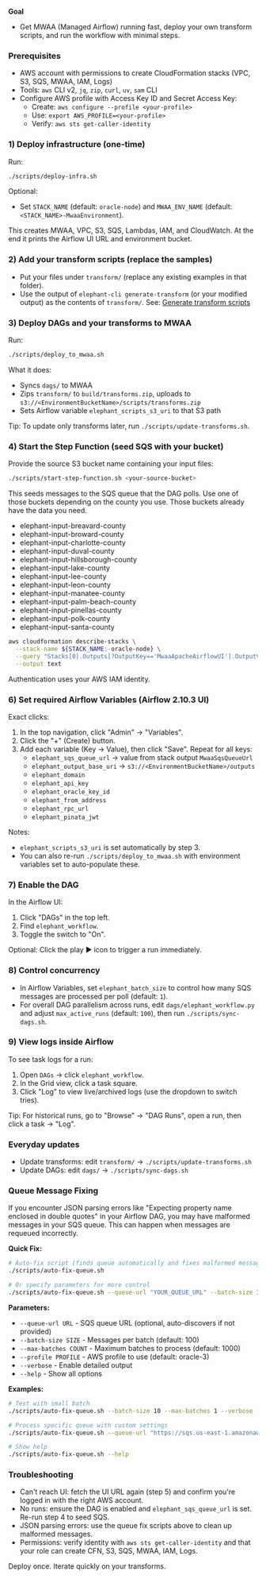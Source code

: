 **Goal**

- Get MWAA (Managed Airflow) running fast, deploy your own transform scripts, and run the workflow with minimal steps.

### Prerequisites

- AWS account with permissions to create CloudFormation stacks (VPC, S3, SQS, MWAA, IAM, Logs)
- Tools: `aws` CLI v2, `jq`, `zip`, `curl`, `uv`, `sam` CLI
- Configure AWS profile with Access Key ID and Secret Access Key:
  - Create: `aws configure --profile <your-profile>`
  - Use: `export AWS_PROFILE=<your-profile>`
  - Verify: `aws sts get-caller-identity`

### 1) Deploy infrastructure (one-time)

Run:

```bash
./scripts/deploy-infra.sh
```

Optional:

- Set `STACK_NAME` (default: `oracle-node`) and `MWAA_ENV_NAME` (default: `<STACK_NAME>-MwaaEnvironment`).

This creates MWAA, VPC, S3, SQS, Lambdas, IAM, and CloudWatch. At the end it prints the Airflow UI URL and environment bucket.

### 2) Add your transform scripts (replace the samples)

- Put your files under `transform/` (replace any existing examples in that folder).
- Use the output of `elephant-cli generate-transform` (or your modified output) as the contents of `transform/`.
  See: [Generate transform scripts](https://github.com/elephant-xyz/elephant-cli?tab=readme-ov-file#generate-transform-scripts)

### 3) Deploy DAGs and your transforms to MWAA

Run:

```bash
./scripts/deploy_to_mwaa.sh
```

What it does:

- Syncs `dags/` to MWAA
- Zips `transform/` to `build/transforms.zip`, uploads to `s3://<EnvironmentBucketName>/scripts/transforms.zip`
- Sets Airflow variable `elephant_scripts_s3_uri` to that S3 path

Tip: To update only transforms later, run `./scripts/update-transforms.sh`.

### 4) Start the Step Function (seed SQS with your bucket)

Provide the source S3 bucket name containing your input files:

```bash
./scripts/start-step-function.sh <your-source-bucket>
```

This seeds messages to the SQS queue that the DAG polls.
Use one of those buckets depending on the county you use. Those buckets already have the data you need.

- elephant-input-breavard-county
- elephant-input-broward-county
- elephant-input-charlotte-county
- elephant-input-duval-county
- elephant-input-hillsborough-county
- elephant-input-lake-county
- elephant-input-lee-county
- elephant-input-leon-county
- elephant-input-manatee-county
- elephant-input-palm-beach-county
- elephant-input-pinellas-county
- elephant-input-polk-county
- elephant-input-santa-county

```bash
aws cloudformation describe-stacks \
  --stack-name ${STACK_NAME:-oracle-node} \
  --query "Stacks[0].Outputs[?OutputKey=='MwaaApacheAirflowUI'].OutputValue" \
  --output text
```

Authentication uses your AWS IAM identity.

### 6) Set required Airflow Variables (Airflow 2.10.3 UI)

Exact clicks:

1. In the top navigation, click "Admin" → "Variables".
2. Click the "+" (Create) button.
3. Add each variable (Key → Value), then click "Save". Repeat for all keys:
   - `elephant_sqs_queue_url` → value from stack output `MwaaSqsQueueUrl`
   - `elephant_output_base_uri` → `s3://<EnvironmentBucketName>/outputs`
   - `elephant_domain`
   - `elephant_api_key`
   - `elephant_oracle_key_id`
   - `elephant_from_address`
   - `elephant_rpc_url`
   - `elephant_pinata_jwt`

Notes:

- `elephant_scripts_s3_uri` is set automatically by step 3.
- You can also re-run `./scripts/deploy_to_mwaa.sh` with environment variables set to auto-populate these.

### 7) Enable the DAG

In the Airflow UI:

1. Click "DAGs" in the top left.
2. Find `elephant_workflow`.
3. Toggle the switch to "On".

Optional: Click the play ▶ icon to trigger a run immediately.

### 8) Control concurrency

- In Airflow Variables, set `elephant_batch_size` to control how many SQS messages are processed per poll (default: `1`).
- For overall DAG parallelism across runs, edit `dags/elephant_workflow.py` and adjust `max_active_runs` (default: `100`), then run `./scripts/sync-dags.sh`.

### 9) View logs inside Airflow

To see task logs for a run:

1. Open `DAGs` → click `elephant_workflow`.
2. In the Grid view, click a task square.
3. Click "Log" to view live/archived logs (use the dropdown to switch tries).

Tip: For historical runs, go to "Browse" → "DAG Runs", open a run, then click a task → "Log".

### Everyday updates

- Update transforms: edit `transform/` → `./scripts/update-transforms.sh`
- Update DAGs: edit `dags/` → `./scripts/sync-dags.sh`

### Queue Message Fixing

If you encounter JSON parsing errors like "Expecting property name enclosed in double quotes" in your Airflow DAG, you may have malformed messages in your SQS queue. This can happen when messages are requeued incorrectly.

**Quick Fix:**
```bash
# Auto-fix script (finds queue automatically and fixes malformed messages)
./scripts/auto-fix-queue.sh

# Or specify parameters for more control
./scripts/auto-fix-queue.sh --queue-url "YOUR_QUEUE_URL" --batch-size 100 --max-batches 10 --verbosesq
```

**Parameters:**
- `--queue-url URL` - SQS queue URL (optional, auto-discovers if not provided)
- `--batch-size SIZE` - Messages per batch (default: 100)
- `--max-batches COUNT` - Maximum batches to process (default: 1000)
- `--profile PROFILE` - AWS profile to use (default: oracle-3)
- `--verbose` - Enable detailed output
- `--help` - Show all options

**Examples:**
```bash
# Test with small batch
./scripts/auto-fix-queue.sh --batch-size 10 --max-batches 1 --verbose

# Process specific queue with custom settings
./scripts/auto-fix-queue.sh --queue-url "https://sqs.us-east-1.amazonaws.com/123456789012/my-queue" --batch-size 50 --max-batches 100

# Show help
./scripts/auto-fix-queue.sh --help
```



### Troubleshooting

- Can't reach UI: fetch the UI URL again (step 5) and confirm you're logged in with the right AWS account.
- No runs: ensure the DAG is enabled and `elephant_sqs_queue_url` is set. Re-run step 4 to seed SQS.
- JSON parsing errors: use the queue fix scripts above to clean up malformed messages.
- Permissions: verify identity with `aws sts get-caller-identity` and that your role can create CFN, S3, SQS, MWAA, IAM, Logs.

Deploy once. Iterate quickly on your transforms.
